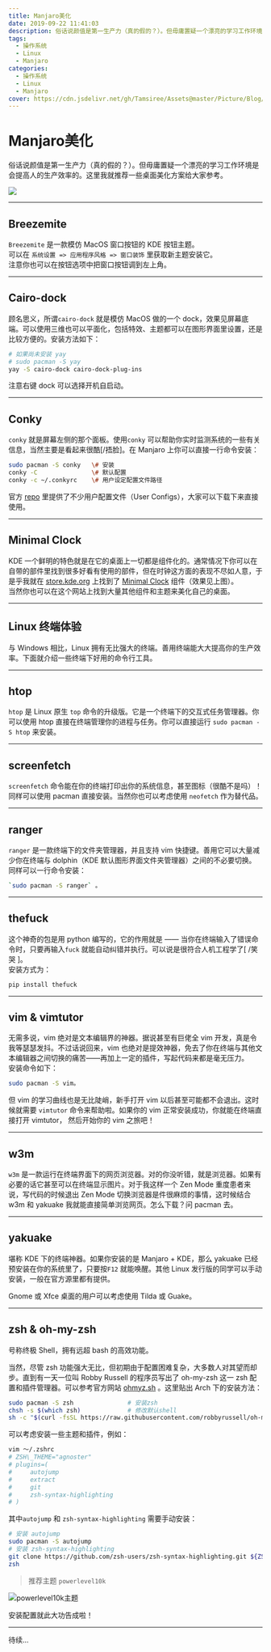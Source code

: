 ```yaml
---
title: Manjaro美化
date: 2019-09-22 11:41:03
description: 俗话说颜值是第一生产力（真的假的？）。但毋庸置疑一个漂亮的学习工作环境是会提高人的生产效率的。这里我就推荐一些桌面美化方案给大家参考。
tags:
  - 操作系统
  - Linux
  - Manjaro
categories:
  - 操作系统
  - Linux
  - Manjaro
cover: https://cdn.jsdelivr.net/gh/Tamsiree/Assets@master/Picture/Blog/Cover/t01f37ee8b9d9b4e805.jpg
---
```

# Manjaro美化
俗话说颜值是第一生产力（真的假的？）。但毋庸置疑一个漂亮的学习工作环境是会提高人的生产效率的。这里我就推荐一些桌面美化方案给大家参考。

[![](https://i.loli.net/2018/09/16/5b9e51de18248.png)](https://i.loli.net/2018/09/16/5b9e51de18248.png)

---

## Breezemite

`Breezemite` 是一款模仿 MacOS 窗口按钮的 KDE 按钮主题。  
可以在 `系统设置 => 应用程序风格 => 窗口装饰` 里获取新主题安装它。  
注意你也可以在按钮选项中把窗口按钮调到左上角。

---

## Cairo-dock

顾名思义，所谓`cairo-dock` 就是模仿 MacOS 做的一个 dock，效果见屏幕底端。可以使用三维也可以平面化，包括特效、主题都可以在图形界面里设置，还是比较方便的。安装方法如下：

```bash
# 如果尚未安装 yay  
# sudo pacman -S yay  
yay -S cairo-dock cairo-dock-plug-ins  
```

注意右键 dock 可以选择开机自启动。

---

## Conky

`conky` 就是屏幕左侧的那个面板。使用`conky` 可以帮助你实时监测系统的一些有关信息，当然主要是看起来很酷\[/捂脸\]。在 Manjaro 上你可以直接一行命令安装： 

```bash
sudo pacman -S conky   \# 安装  
conky -C               \# 默认配置  
conky -c ~/.conkyrc    \# 用户设定配置文件路径  
```

官方 [repo](https://github.com/brndnmtthws/conky) 里提供了不少用户配置文件（User Configs），大家可以下载下来直接使用。

---

## Minimal Clock

KDE 一个鲜明的特色就是在它的桌面上一切都是组件化的。通常情况下你可以在自带的部件里找到很多好看有使用的部件，但在时钟这方面的表现不尽如人意，于是乎我就在 [store.kde.org](https://store.kde.org/) 上找到了 [Minimal Clock](https://store.kde.org/p/1173746/) 组件（效果见上图）。  
当然你也可以在这个网站上找到大量其他组件和主题来美化自己的桌面。

---

## Linux 终端体验

与 Windows 相比，Linux 拥有无比强大的终端。善用终端能大大提高你的生产效率。下面就介绍一些终端下好用的命令行工具。

---

## htop

`htop` 是 Linux 原生 `top` 命令的升级版。它是一个终端下的交互式任务管理器。你可以使用 htop 直接在终端管理你的进程与任务。你可以直接运行 `sudo pacman -S htop` 来安装。

---

## screenfetch

`screenfetch` 命令能在你的终端打印出你的系统信息，甚至图标（很酷不是吗）！同样可以使用 pacman 直接安装。当然你也可以考虑使用 `neofetch` 作为替代品。

---

## ranger

`ranger` 是一款终端下的文件夹管理器，并且支持 vim 快捷键。善用它可以大量减少你在终端与 dolphin（KDE 默认图形界面文件夹管理器）之间的不必要切换。同样可以一行命令安装：  
```bash
`sudo pacman -S ranger` 。
```

---

## thefuck

这个神奇的包是用 python 编写的，它的作用就是 —— 当你在终端输入了错误命令时，只要再输入`fuck` 就能自动纠错并执行。可以说是很符合人机工程学了[ /笑哭 ]。  
安装方式为：  
```bash
pip install thefuck 
```

---

## vim & vimtutor

无需多说，vim 绝对是文本编辑界的神器。据说甚至有巨佬全 vim 开发，真是令我等瑟瑟发抖。不过话说回来，vim 也绝对是提效神器，免去了你在终端与其他文本编辑器之间切换的痛苦——再加上一定的插件，写起代码来都是毫无压力。  
安装命令如下：

```bash
sudo pacman -S vim。
```

但 vim 的学习曲线也是无比陡峭，新手打开 vim 以后甚至可能都不会退出。这时候就需要 `vimtutor` 命令来帮助啦。如果你的 vim 正常安装成功，你就能在终端直接打开 vimtutor， 然后开始你的 vim 之旅吧！

---

## w3m

`w3m` 是一款运行在终端界面下的网页浏览器。对的你没听错，就是浏览器。如果有必要的话它甚至可以在终端显示图片。对于我这样一个 Zen Mode 重度患者来说，写代码的时候退出 Zen Mode 切换浏览器是件很麻烦的事情，这时候结合 w3m 和 yakuake 我就能直接简单浏览网页。怎么下载？问 pacman 去。

---

## yakuake

堪称 KDE 下的终端神器。如果你安装的是 Manjaro + KDE，那么 yakuake 已经预安装在你的系统里了，只要按`F12` 就能唤醒。其他 Linux 发行版的同学可以手动安装，一般在官方源里都有提供。

Gnome 或 Xfce 桌面的用户可以考虑使用 Tilda 或 Guake。

---

## zsh & oh-my-zsh

号称终极 Shell，拥有远超 bash 的高效功能。

当然，尽管 zsh 功能强大无比，但初期由于配置困难复杂，大多数人对其望而却步。直到有一天一位叫 Robby Russell 的程序员写出了 oh-my-zsh 这一 zsh 配置和插件管理器。可以参考官方网站 [ohmyz.sh](https://ohmyz.sh/) 。这里贴出 Arch 下的安装方法：

```bash
sudo pacman -S zsh               # 安装zsh  
chsh -s $(which zsh)             # 修改默认shell  
sh -c "$(curl -fsSL https://raw.githubusercontent.com/robbyrussell/oh-my-zsh/master/tools/install.sh)"    # 使用curl安装oh-my-zsh  
```

可以考虑安装一些主题和插件，例如：

```bash
vim ～/.zshrc  
# ZSH\_THEME="agnoster"  
# plugins=(  
#     autojump  
#     extract  
#     git  
#     zsh-syntax-highlighting  
# )  
```

其中`autojump` 和 `zsh-syntax-highlighting` 需要手动安装： 

```bash
# 安装 autojump  
sudo pacman -S autojump  
# 安装 zsh-syntax-highlighting  
git clone https://github.com/zsh-users/zsh-syntax-highlighting.git ${ZSH\_CUSTOM:-~/.oh-my-zsh/custom}/plugins/zsh-syntax-highlighting  
zsh  
```

> 推荐主题 `powerlevel10k`

![powerlevel10k主题](https://cdn.jsdelivr.net/gh/Tamsiree/Assets@master/Picture/Blog/Manjaro/plasmashell_20191114001128.png)

安装配置就此大功告成啦！

---
待续...